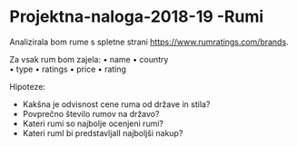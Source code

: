 # Projektna-naloga-2018-19 -Rumi
Analizirala bom rume s spletne strani https://www.rumratings.com/brands.

Za vsak rum bom zajela:
• name 
• country  
• type
• ratings
• price
• rating

Hipoteze:
* Kakšna je odvisnost cene ruma od države in stila?
* Povprečno število rumov na državo?
* Kateri rumi so najbolje ocenjeni rumi?
* Kateri rumI bi predstavljalI najboljši nakup?
